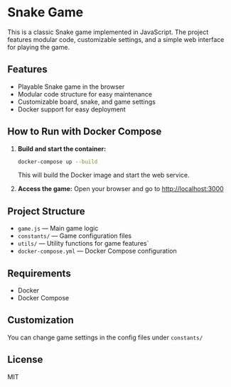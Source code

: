 # Snake Game

This is a classic Snake game implemented in JavaScript. The project features modular code, customizable settings, and a simple web interface for playing the game.

## Features

- Playable Snake game in the browser
- Modular code structure for easy maintenance
- Customizable board, snake, and game settings
- Docker support for easy deployment

## How to Run with Docker Compose

1. **Build and start the container:**

   ```bash
   docker-compose up --build
   ```

   This will build the Docker image and start the web service.

2. **Access the game:**
   Open your browser and go to [http://localhost:3000](http://localhost:3000)

## Project Structure

- `game.js` — Main game logic
- `constants/` — Game configuration files
- `utils/` — Utility functions for game features`
- `docker-compose.yml` — Docker Compose configuration

## Requirements

- Docker
- Docker Compose

## Customization

You can change game settings in the config files under `constants/`

## License

MIT
